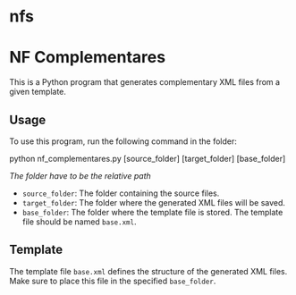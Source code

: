 # nfs

# NF Complementares

This is a Python program that generates complementary XML files from a given template.

## Usage

To use this program, run the following command in the folder:

python nf_complementares.py [source_folder] [target_folder] [base_folder]

*The folder have to be the relative path*

- `source_folder`: The folder containing the source files.
- `target_folder`: The folder where the generated XML files will be saved.
- `base_folder`: The folder where the template file is stored. The template file should be named `base.xml`.

## Template

The template file `base.xml` defines the structure of the generated XML files. Make sure to place this file in the specified `base_folder`.
